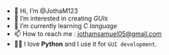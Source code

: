 - 👋 Hi, I’m @JothaM123
- 👀 I’m interested in creating *GUIs*
- 🌱 I’m currently learning *C language*
- 📫 How to reach me : jothamsamuel05@gmail.com
- 👨‍💻 I love **Python** and I use it for `GUI development`.


